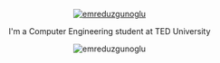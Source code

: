 <p align="center">
  <a href="https://git.io/typing-svg">
    <img align="center" alt="emreduzgunoglu" src="https://readme-typing-svg.herokuapp.com/?lines=Hi,+I'm+Emre&center=true&size=30" />
  </a>
  <p align="center">I'm a Computer Engineering student at TED University</p>
</p>

<p align="center"> <img src="https://github-readme-stats.vercel.app/api?username=emreduzgunoglu&show_icons=true&theme=synthwave" alt="emreduzgunoglu" />

